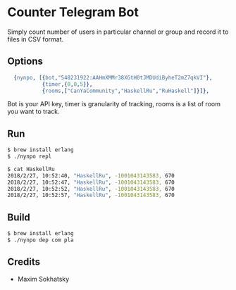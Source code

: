 Counter Telegram Bot
====================

Simply count number of users in particular channel or group and record it to files in CSV format.

Options
-------

```erlang
  {nynpo, [{bot,"548231922:AAHmXMMr38XGtH0tJMDUdiByheT2mZ7qkVI"},
           {timer,{0,0,5}},
           {rooms,["CanYaCommunity","HaskellRu","RuHaskell"]}]},
```

Bot is your API key, timer is granularity of tracking, rooms is a list of room you want to track.

Run
---

```sh
$ brew install erlang
$ ./nynpo repl
```

```sh
$ cat HaskellRu
2018/2/27, 10:52:40, "HaskellRu", -1001043143583, 670
2018/2/27, 10:52:47, "HaskellRu", -1001043143583, 670
2018/2/27, 10:52:52, "HaskellRu", -1001043143583, 670
2018/2/27, 10:52:57, "HaskellRu", -1001043143583, 670
```

Build
-----

```sh
$ brew install erlang
$ ./nynpo dep com pla
```

Credits
-------
* Maxim Sokhatsky


